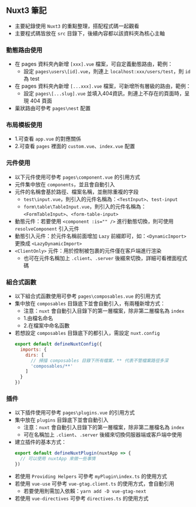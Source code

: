 ## Nuxt3 筆記
- 主要紀錄使用 `Nuxt3` 的重點整理，搭配程式碼一起觀看
- 主要程式碼皆放在 `src` 目錄下，後續內容都以該資料夾為核心主軸

### 動態路由使用
- 在 pages 資料夾內新增 `[xxx].vue` 檔案，可自定義動態路由，範例：
  - 設定 `pages\users\[id].vue`，則連上 `localhost:xxx/users/test`，則 `id` 為 test
- 在 pages 資料夾內新增 `[...xxx].vue` 檔案，可新增所有層級的路由，範例：
  - 設定 `pages\[...slug].vue` 並填入404資訊，則連上不存在的頁面時，呈現 404 頁面
- 巢狀路由可參考 `pages\nest` 配置

### 布局模板使用
- 1.可查看 `app.vue` 的對應關係
- 2.可查看 `pages` 裡面的 `custom.vue`、`index.vue` 配置

### 元件使用
- 以下元件使用可參考 `pages\component.vue` 的引用方式
- 元件集中放在 `components`，並且會自動引入
- 元件的名稱會基於路徑、檔案名稱，並刪除重複的字段
  - `test\input.vue`，則引入的元件名稱為：`<TestInput>`、`test-input`
  - `form\table\TableInput.vue`，則引入的元件名稱為：`<FormTableInput>`、`<form-table-input>`
- 動態元件：若要使用 `<component :is="" />` 進行動態切換，則可使用 `resolveComponent` 引入元件
- 動態引入元件：於元件名稱前面增加 `Lazy` 前綴即可，如：`<DynamicImport>` 更換成 `<LazyDynamicImport>`
- `<ClientOnly>` 元件：用於控制被包裹的元件僅在客戶端進行渲染
  - 也可在元件名稱加上 `.client`、`.server` 後綴來切換，詳細可看裡面程式碼

### 組合式函數
- 以下組合式函數使用可參考 `pages\composables.vue` 的引用方式
- 集中放在 `composables` 目錄底下並會自動引入，有兩種新增方式：
  - 注意：`nuxt` 會自動引入目錄下的第一層檔案，除非第二層檔名為 `index`
  - 1.由檔名命名
  - 2.在檔案中命名函數
- 若想設定 `composables` 目錄底下的都引入，需設定 `nuxt.config`
  ```js
  export default defineNuxtConfig({
    imports: {
      dirs: [
        // 掃描 composables 目錄下所有檔案，** 代表不管檔案路徑多深
        'composables/**'
      ]
    }
  })
  ```

### 插件
- 以下插件使用可參考 `pages\plugins.vue` 的引用方式
- 集中放在 `plugins` 目錄底下並會自動引入
  - 注意：`nuxt` 會自動引入目錄下的第一層檔案，除非第二層檔名為 `index`
  - 可在名稱加上 `.client`、`.server` 後綴來切換伺服器端或客戶端中使用
- 建立插件的基本方式：
  ```ts
  export default defineNuxtPlugin(nuxtApp => {
    // 可以使用 nuxtApp 來做一些事情
  })
  ```
- 若使用 `Providing Helpers` 可參考 `myPlugin\index.ts` 的使用方式
- 若使用 `vue-use` 可參考 `vue-gtag.client.ts` 的使用方式，會自動引用
  - 若要使用則需加入依賴：`yarn add -D vue-gtag-next`
- 若使用 `vue-directives` 可參考 `directives.ts` 的使用方式
